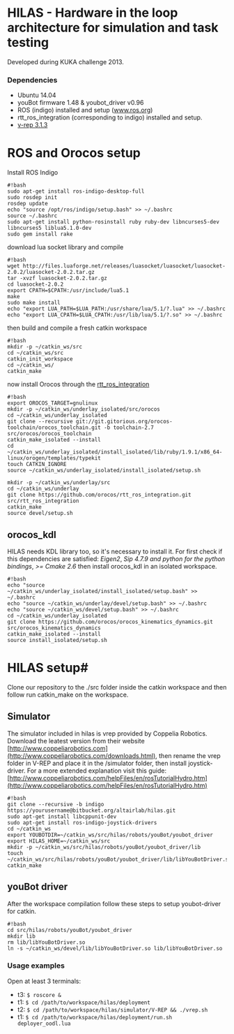 HILAS -  Hardware in the loop architecture for simulation and task testing 
========

Developed during KUKA challenge 2013. 

### Dependencies

* Ubuntu 14.04
* youBot firmware 1.48 & youbot_driver v0.96
* ROS (indigo) installed and setup (www.ros.org)
* rtt_ros_integration (corresponding to indigo) installed and setup. 
* [v-rep 3.1.3](http://www.coppeliarobotics.com) 

# ROS and Orocos setup #
Install ROS Indigo 
```
#!bash
sudo apt-get install ros-indigo-desktop-full
sudo rosdep init
rosdep update
echo "source /opt/ros/indigo/setup.bash" >> ~/.bashrc
source ~/.bashrc
sudo apt-get install python-rosinstall ruby ruby-dev libncurses5-dev libncurses5 liblua5.1.0-dev
sudo gem install rake
```
download lua socket library and compile

```
#!bash
wget http://files.luaforge.net/releases/luasocket/luasocket/luasocket-2.0.2/luasocket-2.0.2.tar.gz
tar -xvzf luasocket-2.0.2.tar.gz
cd luasocket-2.0.2
export CPATH=$CPATH:/usr/include/lua5.1
make
sudo make install
echo "export LUA_PATH=$LUA_PATH:/usr/share/lua/5.1/?.lua" >> ~/.bashrc
echo "export LUA_CPATH=$LUA_CPATH:/usr/lib/lua/5.1/?.so" >> ~/.bashrc
```
then build and compile a fresh catkin workspace

```
#!bash
mkdir -p ~/catkin_ws/src
cd ~/catkin_ws/src
catkin_init_workspace
cd ~/catkin_ws/
catkin_make
```

now install Orocos through the [rtt_ros_integration](https://github.com/orocos/rtt_ros_integration)

```
#!bash
export OROCOS_TARGET=gnulinux
mkdir -p ~/catkin_ws/underlay_isolated/src/orocos
cd ~/catkin_ws/underlay_isolated
git clone --recursive git://git.gitorious.org/orocos-toolchain/orocos_toolchain.git -b toolchain-2.7 src/orocos/orocos_toolchain
catkin_make_isolated --install
cd ~/catkin_ws/underlay_isolated/install_isolated/lib/ruby/1.9.1/x86_64-linux/orogen/templates/typekit
touch CATKIN_IGNORE
source ~/catkin_ws/underlay_isolated/install_isolated/setup.sh

mkdir -p ~/catkin_ws/underlay/src
cd ~/catkin_ws/underlay
git clone https://github.com/orocos/rtt_ros_integration.git src/rtt_ros_integration
catkin_make
source devel/setup.sh
```

## orocos_kdl ##
HILAS needs KDL library too, so it's necessary to install it. For first check if this dependencies are satisfied: *Eigen2*, *Sip 4.7.9 and python for the python bindings*, *>= Cmake 2.6*
then install orocos_kdl in an isolated workspace.

```
#!bash
echo "source ~/catkin_ws/underlay_isolated/install_isolated/setup.bash" >> ~/.bashrc
echo "source ~/catkin_ws/underlay/devel/setup.bash" >> ~/.bashrc
echo "source ~/catkin_ws/devel/setup.bash" >> ~/.bashrc
cd ~/catkin_ws/underlay_isolated
git clone https://github.com/orocos/orocos_kinematics_dynamics.git src/orocos_kinematics_dynamics
catkin_make_isolated --install
source install_isolated/setup.sh
```

# HILAS setup#
Clone our repository to the ./src folder inside the catkin workspace and then follow run catkin_make on the workspace.

## Simulator ##
The simulator included in hilas is vrep provided by Coppelia Robotics. Download the leatest version from their website [http://www.coppeliarobotics.com](http://www.coppeliarobotics.com/downloads.html), then rename the vrep folder in V-REP and place it in the /simulator folder, then install joystick-driver.
For a more extended explanation visit this guide: [http://www.coppeliarobotics.com/helpFiles/en/rosTutorialHydro.htm](http://www.coppeliarobotics.com/helpFiles/en/rosTutorialHydro.htm)

```
#!bash
git clone --recursive -b indigo https://yourusername@bitbucket.org/altairlab/hilas.git
sudo apt-get install libcppunit-dev
sudo apt-get install ros-indigo-joystick-drivers
cd ~/catkin_ws
export YOUBOTDIR=~/catkin_ws/src/hilas/robots/youBot/youbot_driver
export HILAS_HOME=~/catkin_ws/src
mkdir -p ~/catkin_ws/src/hilas/robots/youBot/youbot_driver/lib
touch ~/catkin_ws/src/hilas/robots/youBot/youbot_driver/lib/libYouBotDriver.so
catkin_make
```

## youBot driver ##
After the workspace compilation follow these steps to setup youbot-driver for catkin.

```
#!bash
cd src/hilas/robots/youBot/youbot_driver
mkdir lib
rm lib/libYouBotDriver.so
ln -s ~/catkin_ws/devel/lib/libYouBotDriver.so lib/libYouBotDriver.so
```

### Usage examples

Open at least 3 terminals:

* t3: `$ roscore &`
* t1: `$ cd /path/to/workspace/hilas/deployment`
* t2: `$ cd /path/to/workspace/hilas/simulator/V-REP && ./vrep.sh`
* t1: `$ cd /path/to/workspace/hilas/deployment/run.sh deployer_oodl.lua`